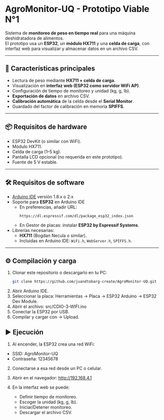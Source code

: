 # AgroMonitor-UQ - Prototipo Viable N°1

Sistema de **monitoreo de peso en tiempo real** para una máquina deshidratadora de alimentos.  
El prototipo usa un **ESP32**, un **módulo HX711** y una **celda de carga**, con interfaz web para visualizar y almacenar datos en un archivo CSV.

---

## 🚀 Características principales

- Lectura de peso mediante **HX711 + celda de carga**.  
- Visualización en **interfaz web (ESP32 como servidor WiFi AP)**.  
- Configuración de tiempo de monitoreo y unidad (kg, g, lb).  
- **Exportación de datos** en archivo CSV.  
- **Calibración automática** de la celda desde el **Serial Monitor**.  
- Guardado del factor de calibración en memoria **SPIFFS**.  

---

## 📦 Requisitos de hardware

- ESP32 DevKit (o similar con WiFi).  
- Módulo HX711.  
- Celda de carga (1–5 kg).  
- Pantalla LCD opcional (no requerida en este prototipo).  
- Fuente de 5 V estable.  

---

## 🛠️ Requisitos de software

- [Arduino IDE](https://www.arduino.cc/en/software) versión 1.8.x o 2.x  
- Soporte para **ESP32** en Arduino IDE  
  - En preferencias, añadir URL:  
    ```
    https://dl.espressif.com/dl/package_esp32_index.json
    ```
  - En Gestor de placas: instalar **ESP32 by Espressif Systems**.  
- Librerías necesarias:  
  - **HX711** (Bogdan Necula o similar).  
  - Incluidas en Arduino IDE: `WiFi.h`, `WebServer.h`, `SPIFFS.h`.  

---

## ⚙️ Compilación y carga

1. Clonar este repositorio o descargarlo en tu PC:  
   ```bash
   git clone https://github.com/juandtobarg-create/AgroMonitor-UQ.git
2. Abrir Arduino IDE.
3. Seleccionar la placa:
   Herramientas → Placa → ESP32 Arduino → ESP32 Dev Module.
4. Abrir el archivo:
   src/CDIO-3-WIFI.ino
5. Conectar la ESP32 por USB.
6. Compilar y cargar con → Upload.

## ▶️ Ejecución

1. Al encender, la ESP32 crea una red WiFi:
  - SSID: AgroMonitor-UQ
  - Contraseña: 12345678

2. Conectarse a esa red desde un PC o celular.
3. Abrir en el navegador:
    http://192.168.4.1

4. En la interfaz web se puede:
   - Definir tiempo de monitoreo.
   - Escoger la unidad (kg, g, lb).
   - Iniciar/Detener monitoreo.
   - Descargar el archivo CSV.
